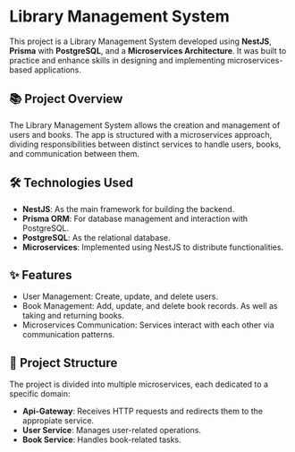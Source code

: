 # Library Management System

This project is a Library Management System developed using **NestJS**, **Prisma** with **PostgreSQL**, and a **Microservices Architecture**. It was built to practice and enhance skills in designing and implementing microservices-based applications.

## 📚 Project Overview

The Library Management System allows the creation and management of users and books. The app is structured with a microservices approach, dividing responsibilities between distinct services to handle users, books, and communication between them.

## 🛠️ Technologies Used

- **NestJS**: As the main framework for building the backend.
- **Prisma ORM**: For database management and interaction with PostgreSQL.
- **PostgreSQL**: As the relational database.
- **Microservices**: Implemented using NestJS to distribute functionalities.

## ✨ Features

- User Management: Create, update, and delete users.
- Book Management: Add, update, and delete book records. As well as taking and returning books.
- Microservices Communication: Services interact with each other via communication patterns.

## 📂 Project Structure

The project is divided into multiple microservices, each dedicated to a specific domain:

- **Api-Gateway**: Receives HTTP requests and redirects them to the appropiate service.
- **User Service**: Manages user-related operations.
- **Book Service**: Handles book-related tasks.

